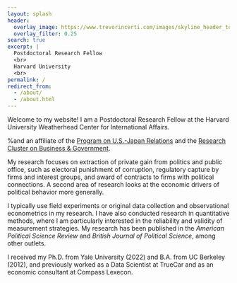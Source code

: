```yaml
---
layout: splash
header:
  overlay_image: https://www.trevorincerti.com/images/skyline_header_tokyo.jpg
  overlay_filter: 0.25
search: true
excerpt: |
  Postdoctoral Research Fellow
  <br>
  Harvard University
  <br>
permalink: /
redirect_from: 
  - /about/
  - /about.html
---
```


Welcome to my website! I am a Postdoctoral Research Fellow at the Harvard University Weatherhead Center for International Affairs.

%and an affiliate of the [Program on U.S.-Japan Relations](https://programs.wcfia.harvard.edu/us-japan) and the [Research Cluster on Business & Government](https://projects.iq.harvard.edu/wrc22-business-and-government). 

My research focuses on extraction of private gain from politics and public office, such as electoral punishment of corruption, regulatory capture by firms and interest groups, and award of contracts to firms with political connections. A second area of research looks at the economic drivers of political behavior more generally.

I typically use field experiments or original data collection and observational econometrics in my research. I have also conducted research in quantitative methods, where I am particularly interested in the reliability and validity of measurement strategies. My research has been published in the *American Political Science Review* and *British Journal of Political Science*, among other outlets. 

I received my Ph.D. from Yale University (2022) and B.A. from UC Berkeley (2012), and previously worked as a Data Scientist at TrueCar and as an economic consultant at Compass Lexecon.
